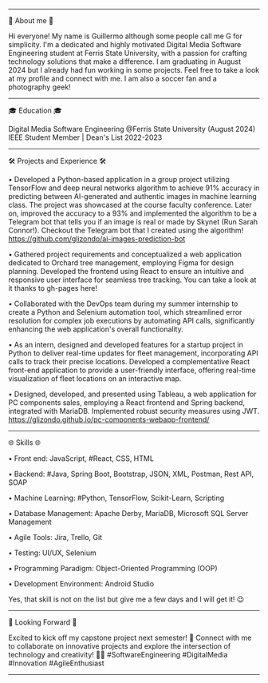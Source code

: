 ---------------------------------------------------------------------------------------------------------------------------------------------
👤 About me 👤

Hi everyone! My name is Guillermo although some people call me G for simplicity. I'm a dedicated and highly motivated Digital Media Software Engineering student at Ferris State University, with a passion for crafting technology solutions that make a difference. I am graduating in August 2024 but I already had fun working in some projects. Feel free to take a look at my profile and connect with me. I am also a soccer fan and a photography geek!

---------------------------------------------------------------------------------------------------------------------------------------------
🎓 Education 🎓

Digital Media Software Engineering @Ferris State University (August 2024)
IEEE Student Member | Dean's List 2022-2023

---------------------------------------------------------------------------------------------------------------------------------------------
🛠️ Projects and Experience 🛠️

• Developed a Python-based application in a group project utilizing TensorFlow and deep neural networks algorithm to achieve 91% accuracy in predicting between AI-generated and authentic images in machine learning class. The project was showcased at the course faculty conference. Later on, improved the accuracy to a 93% and implemented the algorithm to be a Telegram bot that tells you if an image is real or made by Skynet (Run Sarah Connor!). Checkout the Telegram bot that I created using the algorithm!
https://github.com/glizondo/ai-images-prediction-bot

• Gathered project requirements and conceptualized a web application dedicated to Orchard tree management, employing Figma for design planning. Developed the frontend using React to ensure an intuitive and responsive user interface for seamless tree tracking.
You can take a look at it thanks to gh-pages here! 

• Collaborated with the DevOps team during my summer internship to create a Python and Selenium automation tool, which streamlined error resolution for complex job executions by automating API calls, significantly enhancing the web application's overall functionality.

• As an intern, designed and developed features for a startup project in Python to deliver real-time updates for fleet management, incorporating API calls to track their precise locations. Developed a complementative React front-end application to provide a user-friendly interface, offering real-time visualization of fleet locations on an interactive map.

• Designed, developed, and presented using Tableau, a web application for PC components sales, employing a React frontend and Spring backend, integrated with MariaDB. Implemented robust security measures using JWT.
https://glizondo.github.io/pc-components-webapp-frontend/

---------------------------------------------------------------------------------------------------------------------------------------------
🌐 Skills 🌐

• Front end: JavaScript, #React, CSS, HTML

• Backend: #Java, Spring Boot, Bootstrap, JSON, XML, Postman, Rest API, SOAP

• Machine Learning: #Python, TensorFlow, Scikit-Learn, Scripting

• Database Management: Apache Derby, MariaDB, Microsoft SQL Server Management

• Agile Tools: Jira, Trello, Git

• Testing: UI/UX, Selenium

• Programming Paradigm: Object-Oriented Programming (OOP)

• Development Environment: Android Studio

Yes, that skill is not on the list but give me a few days and I will get it! 😉

---------------------------------------------------------------------------------------------------------------------------------------------
🌟 Looking Forward 🌟

Excited to kick off my capstone project next semester! 🚀
Connect with me to collaborate on innovative projects and explore the intersection of technology and creativity! 🤝✨ #SoftwareEngineering #DigitalMedia #Innovation #AgileEnthusiast

---------------------------------------------------------------------------------------------------------------------------------------------


